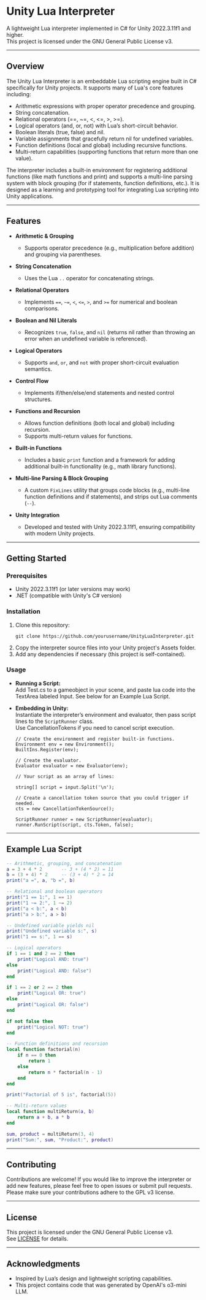 # Unity Lua Interpreter

A lightweight Lua interpreter implemented in C# for Unity 2022.3.11f1 and higher.  
This project is licensed under the GNU General Public License v3.

---

## Overview

The Unity Lua Interpreter is an embeddable Lua scripting engine built in C# specifically for Unity projects. It supports many of Lua's core features including:
- Arithmetic expressions with proper operator precedence and grouping.
- String concatenation.
- Relational operators (==, ~=, <, <=, >, >=).
- Logical operators (and, or, not) with Lua’s short-circuit behavior.
- Boolean literals (true, false) and nil.
- Variable assignments that gracefully return nil for undefined variables.
- Function definitions (local and global) including recursive functions.
- Multi-return capabilities (supporting functions that return more than one value).

The interpreter includes a built-in environment for registering additional functions (like math functions and print) and supports a multi-line parsing system with block grouping (for if statements, function definitions, etc.). It is designed as a learning and prototyping tool for integrating Lua scripting into Unity applications.

---

## Features

- **Arithmetic & Grouping**  
  + Supports operator precedence (e.g., multiplication before addition) and grouping via parentheses.

- **String Concatenation**  
  + Uses the Lua `..` operator for concatenating strings.

- **Relational Operators**  
  + Implements `==`, `~=`, `<`, `<=`, `>`, and `>=` for numerical and boolean comparisons.

- **Boolean and Nil Literals**  
  + Recognizes `true`, `false`, and `nil` (returns nil rather than throwing an error when an undefined variable is referenced).

- **Logical Operators**  
  + Supports `and`, `or`, and `not` with proper short-circuit evaluation semantics.

- **Control Flow**  
  + Implements if/then/else/end statements and nested control structures.

- **Functions and Recursion**  
  + Allows function definitions (both local and global) including recursion.
  + Supports multi-return values for functions.

- **Built-in Functions**  
  + Includes a basic `print` function and a framework for adding additional built-in functionality (e.g., math library functions).

- **Multi-line Parsing & Block Grouping**  
  + A custom `FixLines` utility that groups code blocks (e.g., multi-line function definitions and if statements), and strips out Lua comments (`--`).

- **Unity Integration**  
  + Developed and tested with Unity 2022.3.11f1, ensuring compatibility with modern Unity projects.

---

## Getting Started

### Prerequisites

- Unity 2022.3.11f1 (or later versions may work)
- .NET (compatible with Unity's C# version)

### Installation

1. Clone this repository:
   ```
   git clone https://github.com/yourusername/UnityLuaInterpreter.git
   ```
2. Copy the interpreter source files into your Unity project's Assets folder.
3. Add any dependencies if necessary (this project is self-contained).

### Usage

- **Running a Script:**  
  Add Test.cs to a gameobject in your scene, and paste lua code into the TextArea labeled Input.
See below for an Example Lua Script.

- **Embedding in Unity:**  
  Instantiate the interpreter’s environment and evaluator, then pass script lines to the `ScriptRunner` class.  
  Use CancellationTokens if you need to cancel script execution.
  ```
  // Create the environment and register built-in functions.
  Environment env = new Environment();
  BuiltIns.Register(env);
  
  // Create the evaluator.
  Evaluator evaluator = new Evaluator(env);
  
  // Your script as an array of lines:
  
  string[] script = input.Split('\n');
  
  // Create a cancellation token source that you could trigger if needed.
  cts = new CancellationTokenSource();
  
  ScriptRunner runner = new ScriptRunner(evaluator);
  runner.RunScript(script, cts.Token, false);
  ```

---

## Example Lua Script

```lua
-- Arithmetic, grouping, and concatenation
a = 3 + 4 * 2       -- 3 + (4 * 2) = 11
b = (3 + 4) * 2     -- (3 + 4) * 2 = 14
print("a =", a, "b =", b)

-- Relational and boolean operators
print("1 == 1:", 1 == 1)
print("1 ~= 2:", 1 ~= 2)
print("a < b:", a < b)
print("a > b:", a > b)

-- Undefined variable yields nil
print("Undefined variable s:", s)
print("1 == s:", 1 == s)

-- Logical operators
if 1 == 1 and 2 == 2 then
    print("Logical AND: true")
else
    print("Logical AND: false")
end

if 1 == 2 or 2 == 2 then
    print("Logical OR: true")
else
    print("Logical OR: false")
end

if not false then
    print("Logical NOT: true")
end

-- Function definitions and recursion
local function factorial(n)
    if n == 0 then
        return 1
    else
        return n * factorial(n - 1)
    end
end

print("Factorial of 5 is", factorial(5))

-- Multi-return values
local function multiReturn(a, b)
    return a + b, a * b
end

sum, product = multiReturn(3, 4)
print("Sum:", sum, "Product:", product)
```

---

## Contributing

Contributions are welcome! If you would like to improve the interpreter or add new features, please feel free to open issues or submit pull requests. Please make sure your contributions adhere to the GPL v3 license.

---

## License

This project is licensed under the GNU General Public License v3.  
See [LICENSE](LICENSE) for details.

---

## Acknowledgments

- Inspired by Lua’s design and lightweight scripting capabilities.
- This project contains code that was generated by OpenAI's o3-mini LLM.
